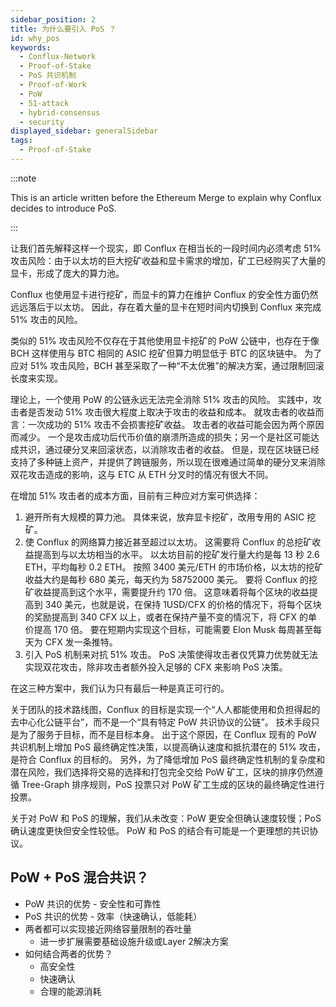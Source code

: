 ```yaml
---
sidebar_position: 2
title: 为什么要引入 PoS ？
id: why_pos
keywords:
  - Conflux-Network
  - Proof-of-Stake
  - PoS 共识机制
  - Proof-of-Work
  - PoW
  - 51-attack
  - hybrid-consensus
  - security
displayed_sidebar: generalSidebar
tags:
  - Proof-of-Stake
---
```


:::note

This is an article written before the Ethereum Merge to explain why Conflux decides to introduce PoS.

:::

让我们首先解释这样一个现实，即 Conflux 在相当长的一段时间内必须考虑 51% 攻击风险：由于以太坊的巨大挖矿收益和显卡需求的增加，矿工已经购买了大量的显卡，形成了庞大的算力池。

Conflux 也使用显卡进行挖矿，而显卡的算力在维护 Conflux 的安全性方面仍然远远落后于以太坊。 因此，存在着大量的显卡在短时间内切换到 Conflux 来完成 51% 攻击的风险。

类似的 51% 攻击风险不仅存在于其他使用显卡挖矿的 PoW 公链中，也存在于像 BCH 这样使用与 BTC 相同的 ASIC 挖矿但算力明显低于 BTC 的区块链中。 为了应对 51% 攻击风险，BCH 甚至采取了一种“不太优雅”的解决方案，通过限制回滚长度来实现。

理论上，一个使用 PoW 的公链永远无法完全消除 51% 攻击的风险。 实践中，攻击者是否发动 51% 攻击很大程度上取决于攻击的收益和成本。 就攻击者的收益而言：一次成功的 51% 攻击不会损害挖矿收益。 攻击者的收益可能会因为两个原因而减少。 一个是攻击成功后代币价值的崩溃所造成的损失；另一个是社区可能达成共识，通过硬分叉来回滚状态，以消除攻击者的收益。 但是，现在区块链已经支持了多种链上资产，并提供了跨链服务，所以现在很难通过简单的硬分叉来消除双花攻击造成的影响，这与 ETC 从 ETH 分叉时的情况有很大不同。

在增加 51% 攻击者的成本方面，目前有三种应对方案可供选择：

1. 避开所有大规模的算力池。 具体来说，放弃显卡挖矿，改用专用的 ASIC 挖矿。
2. 使 Conflux 的网络算力接近甚至超过以太坊。 这需要将 Conflux 的总挖矿收益提高到与以太坊相当的水平。 以太坊目前的挖矿发行量大约是每 13 秒 2.6 ETH，平均每秒 0.2 ETH。 按照 3400 美元/ETH 的市场价格，以太坊的挖矿收益大约是每秒 680 美元，每天约为 58752000 美元。 要将 Conflux 的挖矿收益提高到这个水平，需要提升约 170 倍。 这意味着将每个区块的收益提高到 340 美元，也就是说，在保持 1USD/CFX 的价格的情况下，将每个区块的奖励提高到 340 CFX 以上，或者在保持产量不变的情况下，将 CFX 的单价提高 170 倍。 要在短期内实现这个目标，可能需要 Elon Musk 每周甚至每天为 CFX 发一条推特。
3. 引入 PoS 机制来对抗 51% 攻击。 PoS 决策使得攻击者仅凭算力优势就无法实现双花攻击，除非攻击者额外投入足够的 CFX 来影响 PoS 决策。

在这三种方案中，我们认为只有最后一种是真正可行的。

关于团队的技术路线图，Conflux 的目标是实现一个“人人都能使用和负担得起的去中心化公链平台”，而不是一个“具有特定 PoW 共识协议的公链”。 技术手段只是为了服务于目标，而不是目标本身。 出于这个原因，在 Conflux 现有的 PoW 共识机制上增加 PoS 最终确定性决策，以提高确认速度和抵抗潜在的 51% 攻击，是符合 Conflux 的目标的。 另外，为了降低增加 PoS 最终确定性机制的复杂度和潜在风险，我们选择将交易的选择和打包完全交给 PoW 矿工，区块的排序仍然遵循 Tree-Graph 排序规则，PoS 投票只对 PoW 矿工生成的区块的最终确定性进行投票。

关于对 PoW 和 PoS 的理解，我们从未改变：PoW 更安全但确认速度较慢；PoS 确认速度更快但安全性较低。 PoW 和 PoS 的结合有可能是一个更理想的共识协议。

## PoW + PoS 混合共识？

- PoW 共识的优势 - 安全性和可靠性
- PoS 共识的优势 - 效率（快速确认，低能耗）
- 两者都可以实现接近网络容量限制的吞吐量
  - 进一步扩展需要基础设施升级或Layer 2解决方案
- 如何结合两者的优势？
  - 高安全性
  - 快速确认
  - 合理的能源消耗
